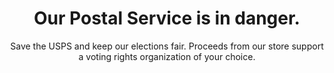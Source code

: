 ---
title: "Our Postal Service is in danger."
subtitle: Save the USPS and keep our elections fair. Proceeds from our store support a voting rights organization of your choice.
---